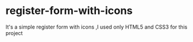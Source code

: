 # register-form-with-icons
It's a simple register form with icons ,I used only HTML5 and CSS3 for this project
